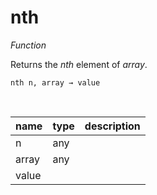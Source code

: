 # nth

_Function_

Returns the _nth_ element of _array_.

<pre><code>nth n, array &rarr; value</code></pre>
<br>

| name | type | description |
|------|------|-------------|
|n|any||
|array|any||
|value|||


